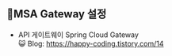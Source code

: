 ## 📝MSA Gateway 설정

* API 게이트웨이 Spring Cloud Gateway <br>
😺 Blog: https://happy-coding.tistory.com/14
